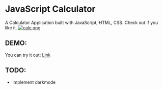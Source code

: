 # JavaScript Calculator
A Calculator Application built with JavaScript, HTML, CSS. Check out if you like it.
[![calc.png](https://i.postimg.cc/5Ny3TKZw/calc.png)](https://postimg.cc/Vdynbgs6)

## DEMO: 
You can try it out:
[Link](https://torod76.github.io/js-calculator/) 

## TODO:
 - Implement darkmode
